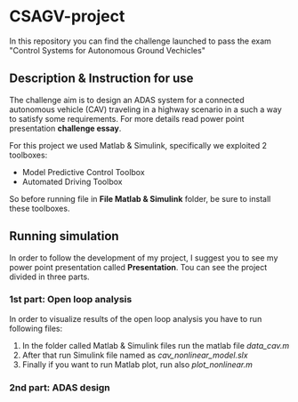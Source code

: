 # CSAGV-project
In this repository you can find the challenge launched to pass the exam "Control Systems for Autonomous Ground Vechicles"

## Description & Instruction for use
The challenge aim is to design an ADAS system for a connected autonomous vehicle (CAV) traveling in a highway scenario in a such a way to satisfy some requirements. For more details read power point presentation **challenge essay**.

For this project we used Matlab & Simulink, specifically we exploited 2 toolboxes:

- Model Predictive Control Toolbox
- Automated Driving Toolbox

So before running file in **File Matlab & Simulink** folder, be sure to install these toolboxes.

## Running simulation
In order to follow the development of my project, I suggest you to see my power point presentation called **Presentation**. Tou can see the project divided in three parts.

### 1st part: Open loop analysis
In order to visualize results of the open loop analysis you have to run following files:

1) In the folder called Matlab & Simulink files run the matlab file *data_cav.m*
2) After that run Simulink file named as *cav_nonlinear_model.slx*
3) Finally if you want to run Matlab plot, run also *plot_nonlinear.m*

### 2nd part: ADAS design